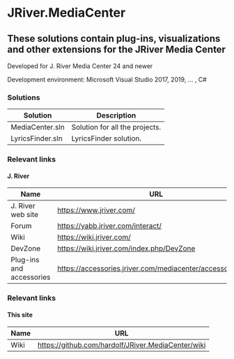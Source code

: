# JRiver.MediaCenter
## These solutions contain plug-ins, visualizations and other extensions for the JRiver Media Center

Developed for J. River Media Center 24 and newer

Development environment: Microsoft Visual Studio 2017, 2019, ... , C#


### Solutions

Solution                 | Description
-------------------------|--------------------------------
MediaCenter.sln          | Solution for all the projects.
LyricsFinder.sln         | LyricsFinder solution.


### Relevant links
#### J. River

Name                     | URL
-------------------------|--------------------------------
J. River web site        | https://www.jriver.com/
Forum                    | https://yabb.jriver.com/interact/
Wiki                     | https://wiki.jriver.com/
DevZone                  | https://wiki.jriver.com/index.php/DevZone
Plug-ins and accessories | https://accessories.jriver.com/mediacenter/accessories.php

### Relevant links
#### This site

Name                     | URL
-------------------------|--------------------------------
Wiki                     | https://github.com/hardolf/JRiver.MediaCenter/wiki
